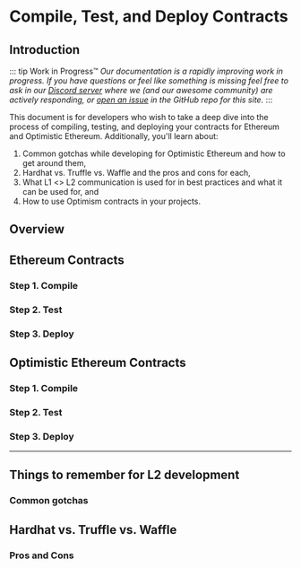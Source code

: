 # Compile, Test, and Deploy Contracts

## Introduction

::: tip Work in Progress™
_Our documentation is a rapidly improving work in progress. If you have questions or feel like something is missing feel free to ask in our [Discord server](https://discord.gg/5TaAXGn2D8) where we (and our awesome community) are actively responding, or [open an issue](https://github.com/ethereum-optimism/community-hub/issues) in the GitHub repo for this site._
:::

This document is for developers who wish to take a deep dive into the process of compiling, testing, and deploying your contracts for Ethereum and Optimistic Ethereum.
Additionally, you'll learn about:

1. Common gotchas while developing for Optimistic Ethereum and how to get around them,
1. Hardhat vs. Truffle vs. Waffle and the pros and cons for each,
1. What L1 <> L2 communication is used for in best practices and what it can be used for, and
1. How to use Optimism contracts in your projects.



## Overview



## Ethereum Contracts

### Step 1. Compile

### Step 2. Test

### Step 3. Deploy


## Optimistic Ethereum Contracts

### Step 1. Compile

### Step 2. Test

### Step 3. Deploy


-------------

## Things to remember for L2 development

### Common gotchas


### 


## Hardhat vs. Truffle vs. Waffle

### Pros and Cons

